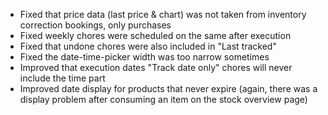 - Fixed that price data (last price & chart) was not taken from inventory correction bookings, only purchases
- Fixed weekly chores were scheduled on the same after execution
- Fixed that undone chores were also included in "Last tracked"
- Fixed the date-time-picker width was too narrow sometimes
- Improved that execution dates "Track date only" chores will never include the time part
- Improved date display for products that never expire (again, there was a display problem after consuming an item on the stock overview page)
